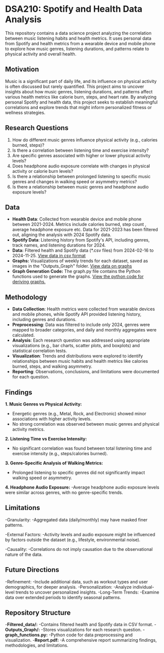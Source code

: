 # DSA210: Spotify and Health Data Analysis

This repository contains a data science project analyzing the correlation between music listening habits and health metrics. It uses personal data from Spotify and health metrics from a wearable device and mobile phone to explore how music genres, listening durations, and patterns relate to physical activity and overall health.

## **Motivation**

Music is a significant part of daily life, and its influence on physical activity is often discussed but rarely quantified. This project aims to uncover insights about how music genres, listening durations, and patterns affect various health metrics like calorie burn, steps, and heart rate. By analyzing personal Spotify and health data, this project seeks to establish meaningful correlations and explore trends that might inform personalized fitness or wellness strategies.

## **Research Questions**
1. How do different music genres influence physical activity (e.g., calories burned, steps)?
2. Is there a correlation between listening time and exercise intensity?
3. Are specific genres associated with higher or lower physical activity levels?
4. Does headphone audio exposure correlate with changes in physical activity or calorie burn levels?
5. Is there a relationship between prolonged listening to specific music genres and changes in walking speed or asymmetry metrics?
6. Is there a relationship between music genres and headphone audio exposure levels?

## **Data**
- **Health Data**: Collected from wearable device and mobile phone between 2021-2024. Metrics include calories burned, step count , average headphone exposure etc. Data for 2021-2023 has been filtered out, aligning the analysis with 2024 Spotify data.
- **Spotify Data**: Listening history from Spotify's API, including genres, track names, and listening durations for 2024.
- **Data:** Filtered health and Spotify data (*.csv files) from 2024-02-16 to 2024-11-25. [View data in csv format](./Filtered_data)
- **Graphs:** Visualizations of weekly trends for each dataset, saved as images in the "Outputs_Graph" folder. [View data on graphs](./Filtered_data/Outputs_Graph)
- **Graph Generation Code:** The graph.py file contains the Python functions used to generate the graphs. [View the python code for deriving graphs.](./Filtered_data/graph_functions.py)

## **Methodology**
- **Data Collection**: Health metrics were collected from wearable devices and mobile phones, while Spotify API provided listening history, including genres and durations.
- **Preprocessing**: Data was filtered to include only 2024, genres were mapped to broader categories, and daily and monthly aggregates were calculated.
- **Analysis**: Each research question was addressed using appropriate visualizations (e.g., bar charts, scatter plots, and boxplots) and statistical correlation tests.
- **Visualization**: Trends and distributions were explored to identify relationships between music habits and health metrics like calories burned, steps, and walking asymmetry.
- **Reporting**: Observations, conclusions, and limitations were documented for each question.

## **Findings**
**1. Music Genres vs Physical Activity:**
- Energetic genres (e.g., Metal, Rock, and Electronic) showed minor associations with higher activity levels.
- No strong correlation was observed between music genres and physical activity metrics.

**2. Listening Time vs Exercise Intensity:**
- No significant correlation was found between total listening time and exercise intensity (e.g., steps/calories burned).

**3. Genre-Specific Analysis of Walking Metrics:**
- Prolonged listening to specific genres did not significantly impact walking speed or asymmetry.

**4. Headphone Audio Exposure:**
-Average headphone audio exposure levels were similar across genres, with no genre-specific trends.


## **Limitations**
-Granularity:
-Aggregated data (daily/monthly) may have masked finer patterns.

-External Factors:
-Activity levels and audio exposure might be influenced by factors outside the dataset (e.g., lifestyle, environmental noise).

-Causality:
-Correlations do not imply causation due to the observational nature of the data.

## **Future Directions**
-Refinement:
-Include additional data, such as workout types and user demographics, for deeper analysis.
-Personalization:
-Analyze individual-level trends to uncover personalized insights.
-Long-Term Trends:
-Examine data over extended periods to identify seasonal patterns.

## **Repository Structure**
-**Filtered_data/:**
-Contains filtered health and Spotify data in CSV format.
-**Outputs_Graph/:**
-Stores visualizations for each research question.
-**graph_functions.py:**
-Python code for data preprocessing and visualization.
-**Report.pdf:**
-A comprehensive report summarizing findings, methodologies, and limitations.
